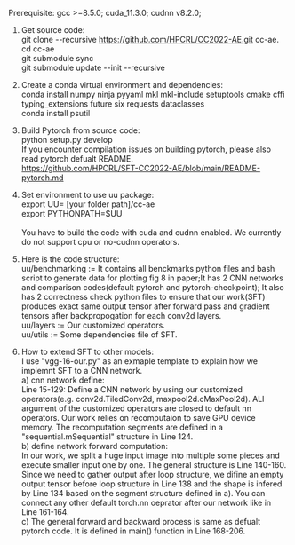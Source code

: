 Prerequisite: gcc >=8.5.0; cuda_11.3.0; cudnn v8.2.0;


1) Get source code:<br />
git clone --recursive https://github.com/HPCRL/CC2022-AE.git cc-ae. <br />
cd cc-ae <br />
git submodule sync <br />
git submodule update --init --recursive <br />

2) Create a conda virtual environment and dependencies:<br />
conda install numpy ninja pyyaml mkl mkl-include setuptools cmake cffi typing_extensions future six requests dataclasses<br />
conda install psutil

3) Build Pytorch from source code:<br /> 
python setup.py develop <br /> 
If you encounter compilation issues on building pytorch, please also read pytorch defualt README. <br /> 
https://github.com/HPCRL/SFT-CC2022-AE/blob/main/README-pytorch.md

4) Set environment to use uu package:<br />
export UU= [your folder path]/cc-ae   <br />
export PYTHONPATH=$UU <br /><br />
You have to build the code with cuda and cudnn enabled. We currently do not support cpu or no-cudnn operators.

5) Here is the code structure:<br />
uu/benchmarking := It contains all benckmarks python files and bash script to generate data for plotting fig 8 in paper;It has 2 CNN networks and comparison codes(default pytorch and pytorch-checkpoint); It also has 2 correctness check python files to ensure that our work(SFT) produces exact same output tensor after forward pass and gradient tensors after backpropogation for each conv2d layers.<br />
uu/layers := Our customized operators.<br />
uu/utils := Some dependencies file of SFT.

6) How to extend SFT to other models:<br />
I use "vgg-16-our.py" as an exmaple template to explain how we implemnt SFT to a CNN network.<br />
a) cnn network define:<br />
Line 15-129: Define a CNN network by using our customized operators(e.g. conv2d.TiledConv2d, maxpool2d.cMaxPool2d). ALl argument of the customized operators are closed to default nn operators. Our work relies on recomputaion to save GPU device memory. The recomputation segments are defined in a "sequential.mSequential" structure in Line 124.<br />
b) define network forward computation:<br />
In our work, we split a huge input image into multiple some pieces and execute smaller input one by one. The general structure is Line 140-160. Since we need to gather output after loop structure, we difine an empty output tensor before loop structure in Line 138 and the shape is infered by Line 134 based on the segment structure defined in a).
You can connect any other default torch.nn oeprator after our network like in Line 161-164.<br />
c) The general forward and backward process is same as defualt pytorch code. It is defined in main() function in Line 168-206.





